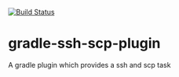[![Build Status](https://travis-ci.org/bfarka/gradle-ssh-scp-plugin.svg?branch=master)](https://travis-ci.org/bfarka/gradle-ssh-scp-plugin)

gradle-ssh-scp-plugin
=====================

A gradle plugin which provides a ssh and scp task
